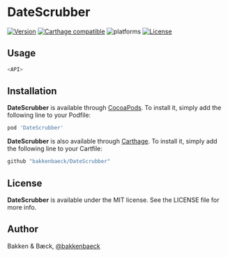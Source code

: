 # DateScrubber

[![Version](https://img.shields.io/cocoapods/v/DateScrubber.svg?style=flat)](https://cocoapods.org/pods/DateScrubber)
[![Carthage compatible](https://img.shields.io/badge/Carthage-compatible-4BC51D.svg?style=flat)](https://github.com/bakkenbaeck/DateScrubber)
![platforms](https://img.shields.io/badge/platforms-iOS%20%7C%20OS%20X%20%7C%20watchOS%20%7C%20tvOS%20-lightgrey.svg)
[![License](https://img.shields.io/cocoapods/l/DateScrubber.svg?style=flat)](https://cocoapods.org/pods/DATAStack)


## Usage

```swift
<API>
```

## Installation

**DateScrubber** is available through [CocoaPods](http://cocoapods.org). To install
it, simply add the following line to your Podfile:

```ruby
pod 'DateScrubber'
```

**DateScrubber** is also available through [Carthage](https://github.com/Carthage/Carthage). To install
it, simply add the following line to your Cartfile:

```ruby
github "bakkenbaeck/DateScrubber"
```

## License

**DateScrubber** is available under the MIT license. See the LICENSE file for more info.

## Author

Bakken & Bæck, [@bakkenbaeck](https://twitter.com/bakkenbaeck)
